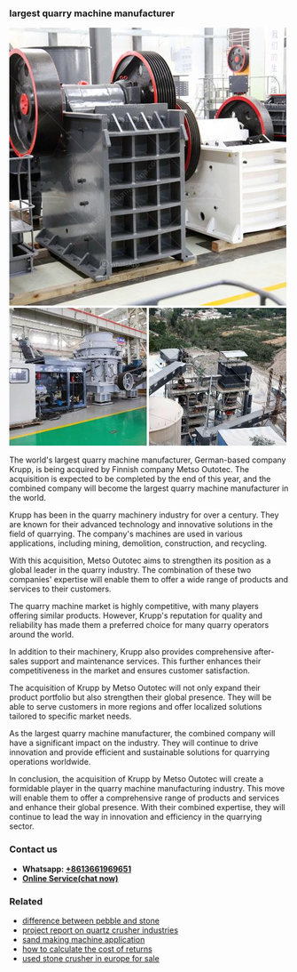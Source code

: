 <h3>largest quarry machine manufacturer</h3><img src='1704856715.jpg' alt=''><p>The world's largest quarry machine manufacturer, German-based company Krupp, is being acquired by Finnish company Metso Outotec. The acquisition is expected to be completed by the end of this year, and the combined company will become the largest quarry machine manufacturer in the world.</p><p>Krupp has been in the quarry machinery industry for over a century. They are known for their advanced technology and innovative solutions in the field of quarrying. The company's machines are used in various applications, including mining, demolition, construction, and recycling.</p><p>With this acquisition, Metso Outotec aims to strengthen its position as a global leader in the quarry industry. The combination of these two companies' expertise will enable them to offer a wide range of products and services to their customers.</p><p>The quarry machine market is highly competitive, with many players offering similar products. However, Krupp's reputation for quality and reliability has made them a preferred choice for many quarry operators around the world.</p><p>In addition to their machinery, Krupp also provides comprehensive after-sales support and maintenance services. This further enhances their competitiveness in the market and ensures customer satisfaction.</p><p>The acquisition of Krupp by Metso Outotec will not only expand their product portfolio but also strengthen their global presence. They will be able to serve customers in more regions and offer localized solutions tailored to specific market needs.</p><p>As the largest quarry machine manufacturer, the combined company will have a significant impact on the industry. They will continue to drive innovation and provide efficient and sustainable solutions for quarrying operations worldwide.</p><p>In conclusion, the acquisition of Krupp by Metso Outotec will create a formidable player in the quarry machine manufacturing industry. This move will enable them to offer a comprehensive range of products and services and enhance their global presence. With their combined expertise, they will continue to lead the way in innovation and efficiency in the quarrying sector.</p><h3>Contact us</h3><ul><li><strong>Whatsapp:&nbsp;<a href="https://wa.me/8613661969651">+8613661969651</a></strong></li><li><a href="https://swt.shibang-china.com/?git&amp;zhl&amp;largest quarry machine manufacturer"><strong>Online Service(chat now)</strong></a></li></ul><h3>Related</h3><ul><li><a href='difference between pebble and stone.md'>difference between pebble and stone</a></li><li><a href='project report on quartz crusher industries.md'>project report on quartz crusher industries</a></li><li><a href='sand making machine application.md'>sand making machine application</a></li><li><a href='how to calculate the cost of returns.md'>how to calculate the cost of returns</a></li><li><a href='used stone crusher in europe for sale.md'>used stone crusher in europe for sale</a></li></ul>